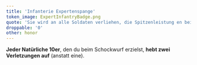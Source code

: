 ```yaml
---
title: 'Infanterie Expertenspange'
token_image: ExpertInfantryBadge.png
quote: 'Sie wird an alle Soldaten verliehen, die Spitzenleistung en bei körperlichen Prüfungen erbracht haben.'
droppable: '0'
other: honor
---
```


**Jeder Natürliche 10er**, den du beim Schockwurf erzielst, **hebt zwei Verletzungen auf** (anstatt eine).